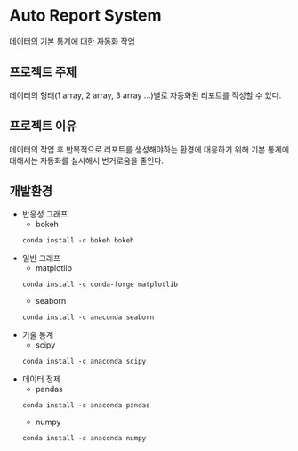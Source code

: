 # Auto Report System
데이터의 기본 통계에 대한 자동화 작업
## 프로젝트 주제   
데이터의 형태(1 array, 2 array, 3 array ...)별로 자동화된 리포트를 작성할 수 있다.
## 프로젝트 이유   
데이터의 작업 후 반복적으로 리포트를 생성해야하는 환경에 대응하기 위해 기본 통계에 대해서는 자동화를 실시해서 번거로움을 줄인다.
## 개발환경   
* 반응성 그래프
    * bokeh
  ```commandline
  conda install -c bokeh bokeh
  ```   
* 일반 그래프
    * matplotlib
  ```commandline
  conda install -c conda-forge matplotlib
  ```
    * seaborn
  ```commandline
  conda install -c anaconda seaborn
  ```
* 기술 통계
    * scipy
  ```commandline
  conda install -c anaconda scipy
  ```
* 데이터 정제
    * pandas
  ```commandline
  conda install -c anaconda pandas
  ```
    * numpy
  ```commandline
  conda install -c anaconda numpy
  ```
